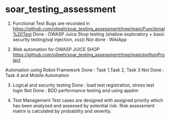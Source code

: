 # soar_testing_assessment
1. Functional Test
   Bugs are recorded in https://github.com/olipeh/soar_testing_assessment/tree/main/Functional%20Test
   Done : OWASP Juice Shop testing (shallow exploratory + basic security testing(sql injection, xss))
   Not done : WikiApp

3. Web automation for OWASP JUICE SHOP 
https://github.com/olipeh/soar_testing_assessment/tree/main/pythonProject

Automation using Robot Framework
Done : Task 1,Task 2, Task 3
Not Done : Task 4 and Mobile Automation


3. Logical and security testing
   Done : load test registration, stress test login
   Not Done : BDD performance testing and using apptim



5. Test Management
Test cases are designed with assigned priority which has been analyzed and assessed by potential risk. 
Risk assessment matrix is calculated by probability and severity. 

